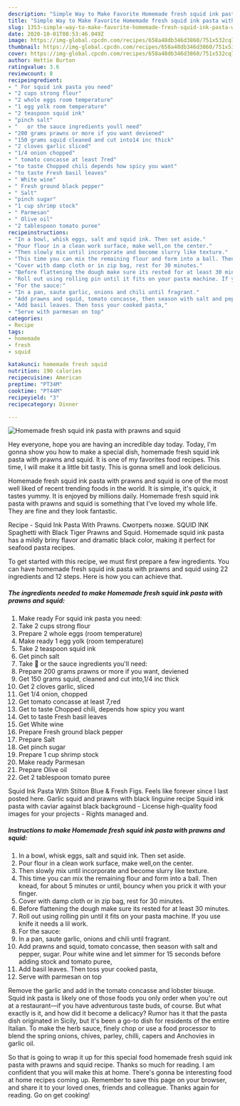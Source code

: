 ```yaml
---
description: "Simple Way to Make Favorite Homemade fresh squid ink pasta with prawns and squid"
title: "Simple Way to Make Favorite Homemade fresh squid ink pasta with prawns and squid"
slug: 1353-simple-way-to-make-favorite-homemade-fresh-squid-ink-pasta-with-prawns-and-squid
date: 2020-10-01T08:53:46.049Z
image: https://img-global.cpcdn.com/recipes/658a48db346d3860/751x532cq70/homemade-fresh-squid-ink-pasta-with-prawns-and-squid-recipe-main-photo.jpg
thumbnail: https://img-global.cpcdn.com/recipes/658a48db346d3860/751x532cq70/homemade-fresh-squid-ink-pasta-with-prawns-and-squid-recipe-main-photo.jpg
cover: https://img-global.cpcdn.com/recipes/658a48db346d3860/751x532cq70/homemade-fresh-squid-ink-pasta-with-prawns-and-squid-recipe-main-photo.jpg
author: Hettie Burton
ratingvalue: 3.6
reviewcount: 8
recipeingredient:
- " For squid ink pasta you need"
- "2 cups strong flour"
- "2 whole eggs room temperature"
- "1 egg yolk room temperature"
- "2 teaspoon squid ink"
- "pinch salt"
- "   or the sauce ingredients youll need"
- "200 grams prawns or more if you want deviened"
- "150 grams squid cleaned and cut into14 inc thick"
- "2 cloves garlic sliced"
- "1/4 onion chopped"
- " tomato concasse at least 7red"
- "to taste Chopped chili depends how spicy you want"
- "to taste Fresh basil leaves"
- " White wine"
- " Fresh ground black pepper"
- " Salt"
- "pinch sugar"
- "1 cup shrimp stock"
- " Parmesan"
- " Olive oil"
- "2 tablespoon tomato puree"
recipeinstructions:
- "In a bowl, whisk eggs, salt and squid ink. Then set aside."
- "Pour flour in a clean work surface, make well,on the center."
- "Then slowly mix until incorporate and become slurry like texture."
- "This time you can mix the remaining flour and form into a ball. Then knead, for about 5 minutes or until, bouncy when you prick it with your finger."
- "Cover with damp cloth or in zip bag, rest for 30 minutes."
- "Before flattening the dough make sure its rested for at least 30 minutes."
- "Roll out using rolling pin until it fits on your pasta machine. If you use knife it needs a lil work."
- "For the sauce:"
- "In a pan, saute garlic, onions and chili until fragrant."
- "Add prawns and squid, tomato concasse, then season with salt and pepper, sugar. Pour white wine and let simmer for 15 seconds before adding stock and tomato puree,"
- "Add basil leaves. Then toss your cooked pasta,"
- "Serve with parmesan on top"
categories:
- Recipe
tags:
- homemade
- fresh
- squid

katakunci: homemade fresh squid 
nutrition: 190 calories
recipecuisine: American
preptime: "PT34M"
cooktime: "PT44M"
recipeyield: "3"
recipecategory: Dinner

---
```



![Homemade fresh squid ink pasta with prawns and squid](https://img-global.cpcdn.com/recipes/658a48db346d3860/751x532cq70/homemade-fresh-squid-ink-pasta-with-prawns-and-squid-recipe-main-photo.jpg)

Hey everyone, hope you are having an incredible day today. Today, I'm gonna show you how to make a special dish, homemade fresh squid ink pasta with prawns and squid. It is one of my favorites food recipes. This time, I will make it a little bit tasty. This is gonna smell and look delicious.

Homemade fresh squid ink pasta with prawns and squid is one of the most well liked of recent trending foods in the world. It is simple, it's quick, it tastes yummy. It is enjoyed by millions daily. Homemade fresh squid ink pasta with prawns and squid is something that I've loved my whole life. They are fine and they look fantastic.

Recipe - Squid Ink Pasta With Prawns. Смотреть позже. SQUID INK Spaghetti with Black Tiger Prawns and Squid. Homemade squid ink pasta has a mildly briny flavor and dramatic black color, making it perfect for seafood pasta recipes.


To get started with this recipe, we must first prepare a few ingredients. You can have homemade fresh squid ink pasta with prawns and squid using 22 ingredients and 12 steps. Here is how you can achieve that.

<!--inarticleads1-->

##### The ingredients needed to make Homemade fresh squid ink pasta with prawns and squid:

1. Make ready  For squid ink pasta you need:
1. Take 2 cups strong flour
1. Prepare 2 whole eggs (room temperature)
1. Make ready 1 egg yolk (room temperature)
1. Take 2 teaspoon squid ink
1. Get pinch salt
1. Take  🍝  or the sauce ingredients you&#39;ll need:
1. Prepare 200 grams prawns or more if you want, deviened
1. Get 150 grams squid, cleaned and cut into,1/4 inc thick
1. Get 2 cloves garlic, sliced
1. Get 1/4 onion, chopped
1. Get  tomato concasse at least 7,red
1. Get to taste Chopped chili, depends how spicy you want
1. Get to taste Fresh basil leaves
1. Get  White wine
1. Prepare  Fresh ground black pepper
1. Prepare  Salt
1. Get pinch sugar
1. Prepare 1 cup shrimp stock
1. Make ready  Parmesan
1. Prepare  Olive oil
1. Get 2 tablespoon tomato puree


Squid Ink Pasta With Stilton Blue &amp; Fresh Figs. Feels like forever since I last posted here. Garlic squid and prawns with black linguine recipe Squid ink pasta with caviar against black background - License high-quality food images for your projects - Rights managed and. 

<!--inarticleads2-->

##### Instructions to make Homemade fresh squid ink pasta with prawns and squid:

1. In a bowl, whisk eggs, salt and squid ink. Then set aside.
1. Pour flour in a clean work surface, make well,on the center.
1. Then slowly mix until incorporate and become slurry like texture.
1. This time you can mix the remaining flour and form into a ball. Then knead, for about 5 minutes or until, bouncy when you prick it with your finger.
1. Cover with damp cloth or in zip bag, rest for 30 minutes.
1. Before flattening the dough make sure its rested for at least 30 minutes.
1. Roll out using rolling pin until it fits on your pasta machine. If you use knife it needs a lil work.
1. For the sauce:
1. In a pan, saute garlic, onions and chili until fragrant.
1. Add prawns and squid, tomato concasse, then season with salt and pepper, sugar. Pour white wine and let simmer for 15 seconds before adding stock and tomato puree,
1. Add basil leaves. Then toss your cooked pasta,
1. Serve with parmesan on top


Remove the garlic and add in the tomato concasse and lobster bisuqe. Squid ink pasta is likely one of those foods you only order when you&#39;re out at a restaurant—if you have adventurous taste buds, of course. But what exactly is it, and how did it become a delicacy? Rumor has it that the pasta dish originated in Sicily, but it&#39;s been a go-to dish for residents of the entire Italian. To make the herb sauce, finely chop or use a food processor to blend the spring onions, chives, parley, chilli, capers and Anchovies in garlic oil. 

So that is going to wrap it up for this special food homemade fresh squid ink pasta with prawns and squid recipe. Thanks so much for reading. I am confident that you will make this at home. There's gonna be interesting food at home recipes coming up. Remember to save this page on your browser, and share it to your loved ones, friends and colleague. Thanks again for reading. Go on get cooking!
